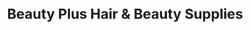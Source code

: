 ---
title: "Beauty Plus Hair & Beauty Supplies"
url: /buffalo/beauty-plus-hair-and-beauty-supplies/
shop: hairdresser supply
---